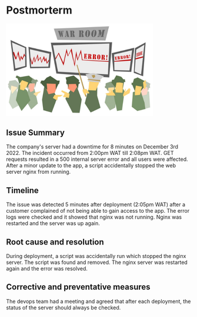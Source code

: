 # Postmorterm

<img src="postmorterm.jpeg" alt="error image" width="400"/>

## Issue Summary
The company's server had a downtime for 8 minutes on December 3rd 2022. The incident occurred from 2:00pm WAT till 2:08pm WAT. GET requests resulted in a 500 internal server error and all users were affected. After a minor update to the app, a script accidentally stopped the web server nginx from running.

## Timeline
The issue was detected 5 minutes after deployment (2:05pm WAT) after a customer complained of not being able to gain access to the app. The error logs were checked and it showed that nginx was not running. Nginx was restarted and the server was up again.

## Root cause and resolution
During deployment, a script was accidentally run which stopped the nginx server. The script was found and removed. The nginx server was restarted again and the error was resolved.

## Corrective and preventative measures
The devops team had a meeting and agreed that after each deployment, the status of the server should always be checked.

